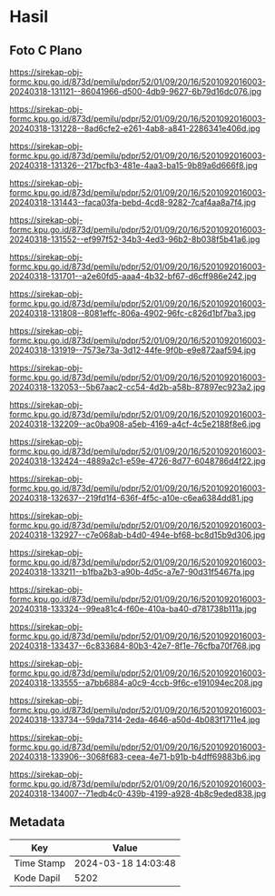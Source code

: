 # Hasil

## Foto C Plano

https://sirekap-obj-formc.kpu.go.id/873d/pemilu/pdpr/52/01/09/20/16/5201092016003-20240318-131121--86041966-d500-4db9-9627-6b79d16dc076.jpg

https://sirekap-obj-formc.kpu.go.id/873d/pemilu/pdpr/52/01/09/20/16/5201092016003-20240318-131228--8ad6cfe2-e261-4ab8-a841-2286341e406d.jpg

https://sirekap-obj-formc.kpu.go.id/873d/pemilu/pdpr/52/01/09/20/16/5201092016003-20240318-131326--217bcfb3-481e-4aa3-ba15-9b89a6d666f8.jpg

https://sirekap-obj-formc.kpu.go.id/873d/pemilu/pdpr/52/01/09/20/16/5201092016003-20240318-131443--faca03fa-bebd-4cd8-9282-7caf4aa8a7f4.jpg

https://sirekap-obj-formc.kpu.go.id/873d/pemilu/pdpr/52/01/09/20/16/5201092016003-20240318-131552--ef997f52-34b3-4ed3-96b2-8b038f5b41a6.jpg

https://sirekap-obj-formc.kpu.go.id/873d/pemilu/pdpr/52/01/09/20/16/5201092016003-20240318-131701--a2e60fd5-aaa4-4b32-bf67-d6cff986e242.jpg

https://sirekap-obj-formc.kpu.go.id/873d/pemilu/pdpr/52/01/09/20/16/5201092016003-20240318-131808--8081effc-806a-4902-96fc-c826d1bf7ba3.jpg

https://sirekap-obj-formc.kpu.go.id/873d/pemilu/pdpr/52/01/09/20/16/5201092016003-20240318-131919--7573e73a-3d12-44fe-9f0b-e9e872aaf594.jpg

https://sirekap-obj-formc.kpu.go.id/873d/pemilu/pdpr/52/01/09/20/16/5201092016003-20240318-132053--5b67aac2-cc54-4d2b-a58b-87897ec923a2.jpg

https://sirekap-obj-formc.kpu.go.id/873d/pemilu/pdpr/52/01/09/20/16/5201092016003-20240318-132209--ac0ba908-a5eb-4169-a4cf-4c5e2188f8e6.jpg

https://sirekap-obj-formc.kpu.go.id/873d/pemilu/pdpr/52/01/09/20/16/5201092016003-20240318-132424--4889a2c1-e59e-4726-8d77-6048786d4f22.jpg

https://sirekap-obj-formc.kpu.go.id/873d/pemilu/pdpr/52/01/09/20/16/5201092016003-20240318-132637--219fd1f4-636f-4f5c-a10e-c6ea6384dd81.jpg

https://sirekap-obj-formc.kpu.go.id/873d/pemilu/pdpr/52/01/09/20/16/5201092016003-20240318-132927--c7e068ab-b4d0-494e-bf68-bc8d15b9d306.jpg

https://sirekap-obj-formc.kpu.go.id/873d/pemilu/pdpr/52/01/09/20/16/5201092016003-20240318-133211--b1fba2b3-a90b-4d5c-a7e7-90d31f5467fa.jpg

https://sirekap-obj-formc.kpu.go.id/873d/pemilu/pdpr/52/01/09/20/16/5201092016003-20240318-133324--99ea81c4-f60e-410a-ba40-d781738b111a.jpg

https://sirekap-obj-formc.kpu.go.id/873d/pemilu/pdpr/52/01/09/20/16/5201092016003-20240318-133437--6c833684-80b3-42e7-8f1e-76cfba70f768.jpg

https://sirekap-obj-formc.kpu.go.id/873d/pemilu/pdpr/52/01/09/20/16/5201092016003-20240318-133555--a7bb6884-a0c9-4ccb-9f6c-e191094ec208.jpg

https://sirekap-obj-formc.kpu.go.id/873d/pemilu/pdpr/52/01/09/20/16/5201092016003-20240318-133734--59da7314-2eda-4646-a50d-4b083f1711e4.jpg

https://sirekap-obj-formc.kpu.go.id/873d/pemilu/pdpr/52/01/09/20/16/5201092016003-20240318-133906--3068f683-ceea-4e71-b91b-b4dff69883b6.jpg

https://sirekap-obj-formc.kpu.go.id/873d/pemilu/pdpr/52/01/09/20/16/5201092016003-20240318-134007--71edb4c0-439b-4199-a928-4b8c9eded838.jpg


## Metadata

| Key        | Value               |
| ---------- | ------------------- |
| Time Stamp | 2024-03-18 14:03:48 |
| Kode Dapil | 5202                |




